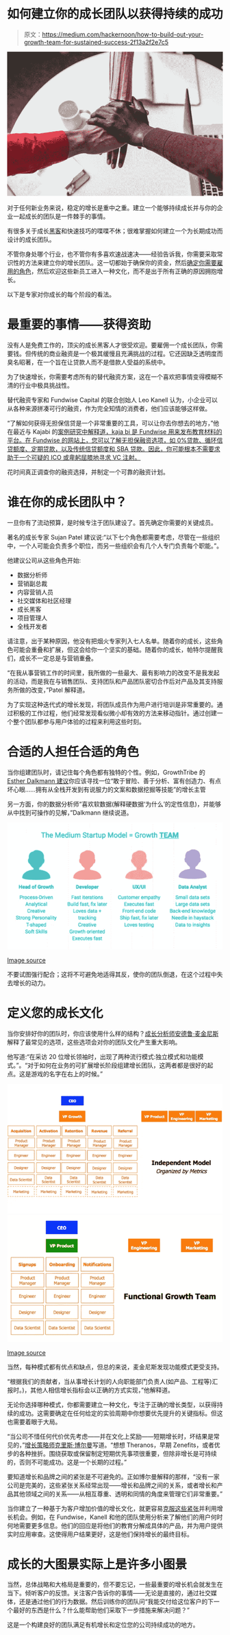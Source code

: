 # 如何建立你的成长团队以获得持续的成功

> 原文：<https://medium.com/hackernoon/how-to-build-out-your-growth-team-for-sustained-success-2f13a2f2e7c5>

![](img/b29c00c12de16fe1569d99b7518bdc1b.png)

对于任何新业务来说，稳定的增长是重中之重。建立一个能够持续成长并与你的企业一起成长的团队是一件棘手的事情。

有很多关于成长[黑客](https://hackernoon.com/tagged/hacking)和快速技巧的喋喋不休；很难掌握如何建立一个为长期成功而设计的成长团队。

不管你身处哪个行业，也不管你有多喜欢速战速决——经验告诉我，你需要采取常识性的方法来建立你的增长团队。这一切都始于确保你的资金，然后[确定你需要雇用的角色](https://blog.markgrowth.com/how-to-assemble-a-perfect-team-and-raise-a-startup-from-scratch-b6d4214ca49d)，然后欢迎这些新员工进入一种文化，而不是出于所有正确的原因拥抱增长。

以下是专家对你成长的每个阶段的看法。

# 最重要的事情——获得资助

没有人是免费工作的，顶尖的成长黑客人才很受欢迎。要雇佣一个成长团队，你需要钱。但传统的商业融资是一个极其缓慢且充满挑战的过程。它还因缺乏透明度而臭名昭著，在一个旨在让贷款人而不是借款人受益的系统中。

为了快速增长，你需要考虑所有的替代融资方案，这在一个喜欢把事情变得模糊不清的行业中极具挑战性。

替代融资专家和 Fundwise Capital 的联合创始人 Leo Kanell 认为，小企业可以从各种来源拼凑可行的融资，作为完全知情的消费者，他们应该能够这样做。

“了解如何获得无担保信贷是一个非常重要的工具，可以让你去你想去的地方，”他在最近与 Kajabi 的[案例研究中解释道，kaja bi 是 Fundwise 用来发布教育材料的平台。在 Fundwise 的网站上，您可以了解无担保融资选项，如 0%贷款、循环信贷额度、定期贷款，以及传统信贷额度和 SBA 贷款。因此，你可能根本不需要求助于一个可疑的 ICO 或卑躬屈膝地寻求 VC 注射。](https://blog.newkajabi.com/build-a-powerful-team-with-this-week-s-kajabihero)

花时间真正调查你的融资选择，并制定一个可靠的融资计划。

# 谁在你的成长团队中？

一旦你有了流动预算，是时候专注于团队建设了。首先确定你需要的关键成员。

著名的成长专家 Sujan Patel 建议说:“以下七个角色都需要考虑，尽管在一些组织中，一个人可能会负责多个职位，而另一些组织会有几个人专门负责每个职能。”。

他建议公司从这些角色开始:

*   数据分析师
*   营销副总裁
*   内容营销人员
*   社交媒体和社区经理
*   成长黑客
*   项目管理人
*   全栈开发者

请注意，出于某种原因，他没有把烟火专家列入七人名单。随着你的成长，这些角色可能会重叠和扩展，但这会给你一个坚实的基础。随着你的成长，帕特尔提醒我们，成长不一定总是与营销重叠。

“在我从事营销工作的时间里，我所做的一些最大、最有影响力的改变不是我发起的活动，而是我在与销售团队、支持团队和产品团队密切合作后对产品及其支持服务所做的改变，”Patel 解释道。

为了实现这种迭代式的增长发现，将团队成员作为用户进行培训是非常重要的。通过积极的工作过程，他们经常发现看似微小却有效的方法来移动指针。通过创建一个整个团队都参与用户体验的过程来利用这些时刻。

# 合适的人担任合适的角色

当你组建团队时，请记住每个角色都有独特的个性。例如，GrowthTribe 的 [Esther Dalkmann 建议](http://blog.growthtribe.io/what-is-a-growth-team-how-to-build-one/)你应该寻找一位“敢于冒险、善于分析、富有创造力、有点坏心眼……拥有从全栈开发到有说服力的文案和数据挖掘等技能”的增长主管

另一方面，你的数据分析师“喜欢软数据(解释硬数据‘为什么’的定性信息)，并能够从中找到可操作的见解，”Dalkmann 继续说道。

![](img/acec531c63a14da0b68d1986bbcee7d4.png)

[Image source](http://blog.growthtribe.io/what-is-a-growth-team-how-to-build-one/)

不要试图强行配合；这将不可避免地适得其反，使你的团队倒退，在这个过程中失去增长的动力。

# 定义您的成长文化

当你安排好你的团队时，你应该使用什么样的结构？[成长分析师安德鲁·麦金尼斯](/swlh/how-do-you-choose-the-best-growth-team-model-632ad5a85be9)解释了最常见的选项，这些选项会对你的团队文化产生重大影响。

他写道:“在采访 20 位增长领袖时，出现了两种流行模式:独立模式和功能模式。”。“对于如何在业务的可扩展增长阶段组建增长团队，这两者都是很好的起点。这是游戏的名字在右上的时候。”

![](img/8eee1a5fbedd0faee269beffdcb81c85.png)![](img/052e6f40a1d662471db158e6bc993537.png)

[Image source](/swlh/how-do-you-choose-the-best-growth-team-model-632ad5a85be9)

当然，每种模式都有优点和缺点，但总的来说，麦金尼斯发现功能模式更受支持。

“根据我们的贡献者，当从事增长计划的人向职能部门负责人(如产品、工程等)汇报时。)，其他人相信增长指标会以正确的方式实现，”他解释道。

无论你选择哪种模式，你都需要建立一种文化，专注于正确的增长类型，以获得持续的成功。这需要确定在任何给定的实验周期中你想要优先提升的关键指标。但这也需要着眼于大局。

“当公司不惜任何代价优先考虑——并在文化上奖励——短期增长时，坏结果是常见的，”[增长策略师克里斯·博尔曼](https://chrisbolman.com/growth-team-org-structure-building/)写道。“想想 Theranos，早期 Zenefits，或者优步的各种挫折。围绕获取或保留制定短期优先事项很重要，但除非增长是可持续的，否则不可能成功。这是一个长期的过程。”

要知道增长和品牌之间的紧张是不可避免的。正如博尔曼解释的那样，“没有一家公司是完美的，这些紧张关系经常出现——增长和品牌之间的关系，或者增长和产品其他领域之间的关系——从相互尊重、透明和同情的角度来管理它们非常重要。”

当你建立了一种基于为客户增加价值的增长文化，就更容易[克服这些紧张](https://blog.markgrowth.com/how-startup-silos-literally-lead-to-death-ae0be661e2c4)并利用增长机会。例如，在 Fundwise，Kanell 和他的团队使用分析来了解他们的用户何时何地需要更多信息。他们的回应是将他们的教育分解成具体的产品，并为用户提供实时应用审查。这使得用户结果更好，这是他们保持增长的最终目标。

# 成长的大图景实际上是许多小图景

当然，总体战略和大格局是重要的，但不要忘记，一些最重要的增长机会就发生在当下。倾听客户的反馈。关注客户告诉你的事情——无论是直接的，通过社交媒体，还是通过他们的行为数据。然后训练你的团队问“我能交付给这位客户的下一个最好的东西是什么？什么能帮助他们采取下一步措施来解决问题？”

这是一个构建良好的团队满足有机增长和定位您的公司持续成功的地方。
